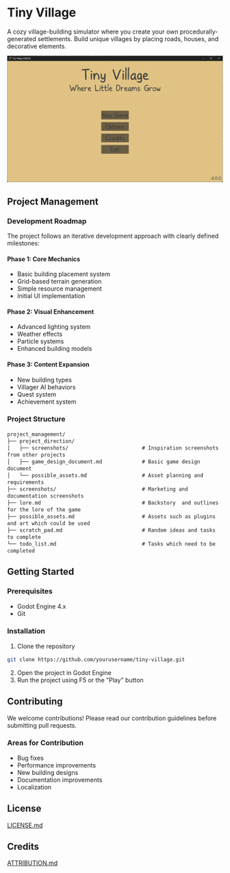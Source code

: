 # Tiny Village

A cozy village-building simulator where you create your own procedurally-generated settlements. Build unique villages by placing roads, houses, and decorative elements.

![Main Menu](project_management/screenshots/main_menu_screenshot.png)

## Project Management

### Development Roadmap
The project follows an iterative development approach with clearly defined milestones:

#### Phase 1: Core Mechanics
- Basic building placement system
- Grid-based terrain generation
- Simple resource management
- Initial UI implementation

#### Phase 2: Visual Enhancement
- Advanced lighting system
- Weather effects
- Particle systems
- Enhanced building models

#### Phase 3: Content Expansion
- New building types
- Villager AI behaviors
- Quest system
- Achievement system

### Project Structure
```
project_management/
├── project_direction/
│   ├── screenshots/         				# Inspiration screenshots from other projects
│   ├── game_design_document.md				# Basic game design document
│   └── possible_assets.md   				# Asset planning and requirements
├── screenshots/             				# Marketing and documentation screenshots
├── lore.md									# Backstory  and outlines for the lore of the game
├── possible_assets.md 						# Assets such as plugins and art which could be used
├── scratch_pad.md 							# Random ideas and tasks to complete
└── todo_list.md 							# Tasks which need to be completed
```

## Getting Started

### Prerequisites
- Godot Engine 4.x
- Git

### Installation
1. Clone the repository
```bash
git clone https://github.com/yourusername/tiny-village.git
```
2. Open the project in Godot Engine
3. Run the project using F5 or the "Play" button

## Contributing
We welcome contributions! Please read our contribution guidelines before submitting pull requests.

### Areas for Contribution
- Bug fixes
- Performance improvements
- New building designs
- Documentation improvements
- Localization

## License
[LICENSE.md](LICENSE.md)

## Credits
[ATTRIBUTION.md](tiny_village_project/addons/maaacks_menus_template/examples/ATTRIBUTION.md)